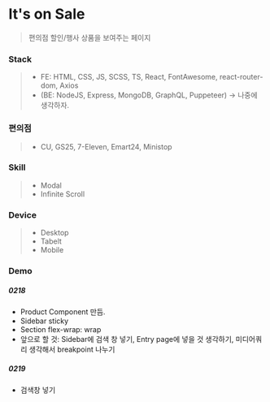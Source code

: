 # It's on Sale

> 편의점 할인/행사 상품을 보여주는 페이지

### Stack

> - FE: HTML, CSS, JS, SCSS, TS, React, FontAwesome, react-router-dom, Axios
> - (BE: NodeJS, Express, MongoDB, GraphQL, Puppeteer) -> 나중에 생각하자.

### 편의점

> - CU, GS25, 7-Eleven, Emart24, Ministop

### Skill

> - Modal
> - Infinite Scroll

### Device

> - Desktop
> - Tabelt
> - Mobile

### Demo

##### 0218

- Product Component 만듬.
- Sidebar sticky
- Section flex-wrap: wrap
- 앞으로 할 것: Sidebar에 검색 창 넣기, Entry page에 넣을 것 생각하기, 미디어쿼리 생각해서 breakpoint 나누기

##### 0219

- 검색창 넣기
